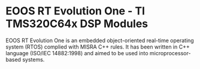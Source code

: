 # EOOS RT Evolution One - TI TMS320C64x DSP Modules
EOOS RT Evolution One is an embedded object-oriented real-time operating system (RTOS) complied with MISRA C++ rules. It has been written in C++ language (ISO/IEC 14882:1998) and aimed to be used into microprocessor-based systems.
